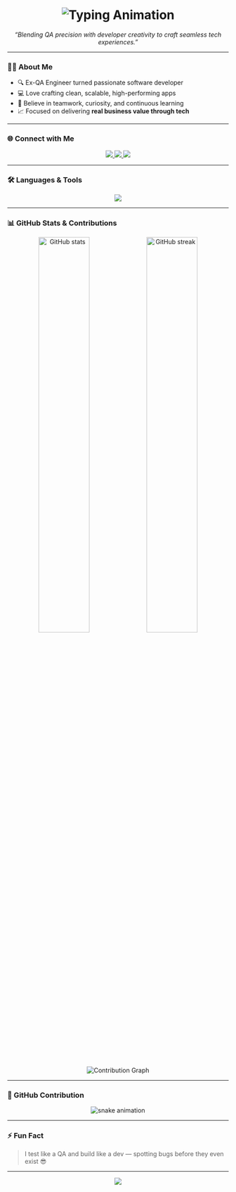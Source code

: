 <h1 align="center">
  <img src="https://readme-typing-svg.herokuapp.com?font=Poppins&size=32&duration=3000&pause=1000&color=F75C7E&center=true&vCenter=true&width=600&lines=👋+Hi+there%2C+I'm+Dushan+Bhagya!;🚀+Developer+from+Sri+Lanka;💡+QA+Engineer+turned+Full-Stack+Developer;🛠️+Clean+Code+%26+Smart+Design+Enthusiast" alt="Typing Animation" />
</h1>

<p align="center">
  <em>“Blending QA precision with developer creativity to craft seamless tech experiences.”</em>
</p>

---

### 🧑‍💻 About Me  
- 🔍 Ex-QA Engineer turned passionate software developer  
- 💻 Love crafting clean, scalable, high-performing apps  
- 🤝 Believe in teamwork, curiosity, and continuous learning  
- 📈 Focused on delivering **real business value through tech**

---

### 🌐 Connect with Me  
<p align="center">
  <a href="https://www.linkedin.com/in/dushan-rathnakumara-130105259/" target="_blank">
    <img src="https://img.shields.io/badge/-LinkedIn-0077B5?style=for-the-badge&logo=linkedin&logoColor=white" />
  </a>
  <a href="https://www.facebook.com/dushan.bhagya.5/" target="_blank">
    <img src="https://img.shields.io/badge/-Facebook-1877F2?style=for-the-badge&logo=facebook&logoColor=white" />
  </a>
  <a href="https://github.com/dushanblazebhagya" target="_blank">
    <img src="https://img.shields.io/badge/-GitHub-181717?style=for-the-badge&logo=github&logoColor=white" />
  </a>
</p>

---

### 🛠️ Languages & Tools  
<p align="center">
  <img src="https://skillicons.dev/icons?i=java,python,js,ts,flutter,react,vue,html,css,nodejs,express,nestjs,tailwind,mongodb,mysql,postgres,firebase,docker,aws,azure,selenium&theme=dark" />
</p>

---

### 📊 GitHub Stats & Contributions  
<p align="center">
  <img width="48%" src="https://github-readme-stats.vercel.app/api?username=dushanblazebhagya&show_icons=true&theme=radical&hide_border=true" alt="GitHub stats" />
  <img width="48%" src="https://github-readme-streak-stats.herokuapp.com/?user=dushanblazebhagya&theme=radical&hide_border=true" alt="GitHub streak" />
</p>

<p align="center">
  <img src="https://github-readme-activity-graph.vercel.app/graph?username=dushanblazebhagya&theme=redical&hide_border=true&area=true" alt="Contribution Graph" />
</p>

---

### 🐍 GitHub Contribution  
<p align="center">
  <img src="https://raw.githubusercontent.com/dushanblazebhagya/dushanblazebhagya/output/github-contribution-grid-snake-dark.svg" alt="snake animation" />
</p>

---

### ⚡ Fun Fact  
> I test like a QA and build like a dev — spotting bugs before they even exist 😎

---

<div align="center">
  <img src="https://capsule-render.vercel.app/api?type=waving&color=gradient&height=100&section=footer"/>
</div>
